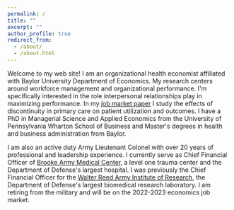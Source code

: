 ```yaml
---
permalink: /
title: ""
excerpt: ""
author_profile: true
redirect_from: 
  - /about/
  - /about.html
---
```


Welcome to my web site! I am an organizational health economist affiliated with Baylor University Department of Economics. My research centers around workforce management and organizational performance. I'm specifically interested in the role interpersonal relationships play in maximizing performance. In  my [job market paper](https://stschwab.github.io/images/Schwab_JMP_2022.09.02.pdf) I study the effects of discontinuity in primary care on patient utilization and outcomes. I have a PhD in Managerial Science and Applied Economics from the University of Pennsylvania Wharton School of Business and Master's degrees in health and business administration from Baylor.  

 I am also an active duty Army Lieutenant Colonel with over 20 years of professional and leadership experience. I currently serve as Chief Financial Officer of [Brooke Army Medical Center](https://bamc.tricare.mil/About-Us), a level one trauma center and the Department of Defense's largest hospital. I was previously the Chief Financial Officer for the [Walter Reed Army Institute of Research](http://www.wrair.army.mil/), the Department of Defense's largest biomedical research laboratory. I am retiring from the military and will be on the 2022-2023 economics job market. 
 
